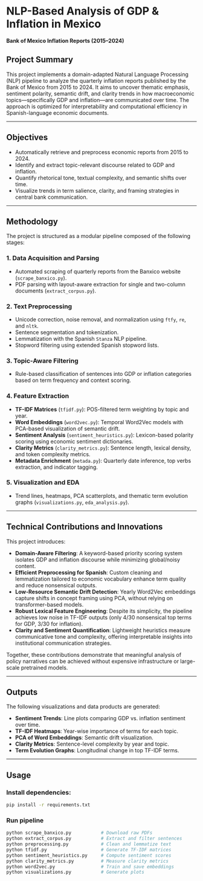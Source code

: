# NLP-Based Analysis of GDP & Inflation in Mexico  
**Bank of Mexico Inflation Reports (2015–2024)**

## Project Summary

This project implements a domain-adapted Natural Language Processing (NLP) pipeline to analyze the quarterly inflation reports published by the Bank of Mexico from 2015 to 2024. It aims to uncover thematic emphasis, sentiment polarity, semantic drift, and clarity trends in how macroeconomic topics—specifically GDP and inflation—are communicated over time. The approach is optimized for interpretability and computational efficiency in Spanish-language economic documents.

---

## Objectives

- Automatically retrieve and preprocess economic reports from 2015 to 2024.
- Identify and extract topic-relevant discourse related to GDP and inflation.
- Quantify rhetorical tone, textual complexity, and semantic shifts over time.
- Visualize trends in term salience, clarity, and framing strategies in central bank communication.

---

## Methodology

The project is structured as a modular pipeline composed of the following stages:

### 1. Data Acquisition and Parsing
- Automated scraping of quarterly reports from the Banxico website (`scrape_banxico.py`).
- PDF parsing with layout-aware extraction for single and two-column documents (`extract_corpus.py`).

### 2. Text Preprocessing
- Unicode correction, noise removal, and normalization using `ftfy`, `re`, and `nltk`.
- Sentence segmentation and tokenization.
- Lemmatization with the Spanish `Stanza` NLP pipeline.
- Stopword filtering using extended Spanish stopword lists.

### 3. Topic-Aware Filtering
- Rule-based classification of sentences into GDP or inflation categories based on term frequency and context scoring.

### 4. Feature Extraction
- **TF-IDF Matrices** (`tfidf.py`): POS-filtered term weighting by topic and year.
- **Word Embeddings** (`word2vec.py`): Temporal Word2Vec models with PCA-based visualization of semantic drift.
- **Sentiment Analysis** (`sentiment_heuristics.py`): Lexicon-based polarity scoring using economic sentiment dictionaries.
- **Clarity Metrics** (`clarity_metrics.py`): Sentence length, lexical density, and token complexity metrics.
- **Metadata Enrichment** (`metada.py`): Quarterly date inference, top verbs extraction, and indicator tagging.

### 5. Visualization and EDA
- Trend lines, heatmaps, PCA scatterplots, and thematic term evolution graphs (`visualizations.py`, `eda_analysis.py`).

---

## Technical Contributions and Innovations

This project introduces:

- **Domain-Aware Filtering**: A keyword-based priority scoring system isolates GDP and inflation discourse while minimizing global/noisy content.
- **Efficient Preprocessing for Spanish**: Custom cleaning and lemmatization tailored to economic vocabulary enhance term quality and reduce nonsensical outputs.
- **Low-Resource Semantic Drift Detection**: Yearly Word2Vec embeddings capture shifts in concept framing using PCA, without relying on transformer-based models.
- **Robust Lexical Feature Engineering**: Despite its simplicity, the pipeline achieves low noise in TF-IDF outputs (only 4/30 nonsensical top terms for GDP, 3/30 for inflation).
- **Clarity and Sentiment Quantification**: Lightweight heuristics measure communicative tone and complexity, offering interpretable insights into institutional communication strategies.

Together, these contributions demonstrate that meaningful analysis of policy narratives can be achieved without expensive infrastructure or large-scale pretrained models.

---

## Outputs

The following visualizations and data products are generated:
- **Sentiment Trends**: Line plots comparing GDP vs. inflation sentiment over time.
- **TF-IDF Heatmaps**: Year-wise importance of terms for each topic.
- **PCA of Word Embeddings**: Semantic drift visualization.
- **Clarity Metrics**: Sentence-level complexity by year and topic.
- **Term Evolution Graphs**: Longitudinal change in top TF-IDF terms.

---

## Usage

### Install dependencies:
```bash
pip install -r requirements.txt
```
### Run pipeline

```bash
python scrape_banxico.py           # Download raw PDFs
python extract_corpus.py           # Extract and filter sentences
python preprocessing.py            # Clean and lemmatize text
python tfidf.py                    # Generate TF-IDF matrices
python sentiment_heuristics.py     # Compute sentiment scores
python clarity_metrics.py          # Measure clarity metrics
python word2vec.py                 # Train and save embeddings
python visualizations.py           # Generate plots
```
